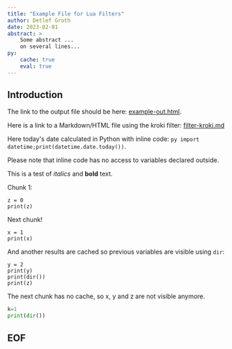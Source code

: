 ```yaml
---
title: "Example File for Lua Filters"
author: Detlef Groth
date: 2023-02-01
abstract: >
    Some abstract ...
    on several lines...
py:
    cache: true
    eval: true
---
```



## Introduction

The link to the output file should be here: [example-out.html](http://htmlpreview.github.io/?https://github.com/mittelmark/pandoc-filters/blob/master/examples/example-out.html).

Here is a link to a Markdown/HTML file using the kroki filter: [filter-kroki.md](filter-kroki.md)

Here today's date calculated in Python with inline code:  `py import datetime;print(datetime.date.today())`. 

Please note that inline code has no access to variables declared outside.

This is a test of *italics* and __bold__ text.

Chunk 1:

```{.py}
z = 0
print(z)
```

Next chunk!

```{.py}
x = 1
print(x)
```

And another results are cached so previous variables are visible using `dir`:

```{.py}
y = 2
print(y)
print(dir())
print(z)
```

The next chunk has no cache, so x, y and z are not visible anymore.

```{.py cache=false}
k=1
print(dir())
```

## EOF
